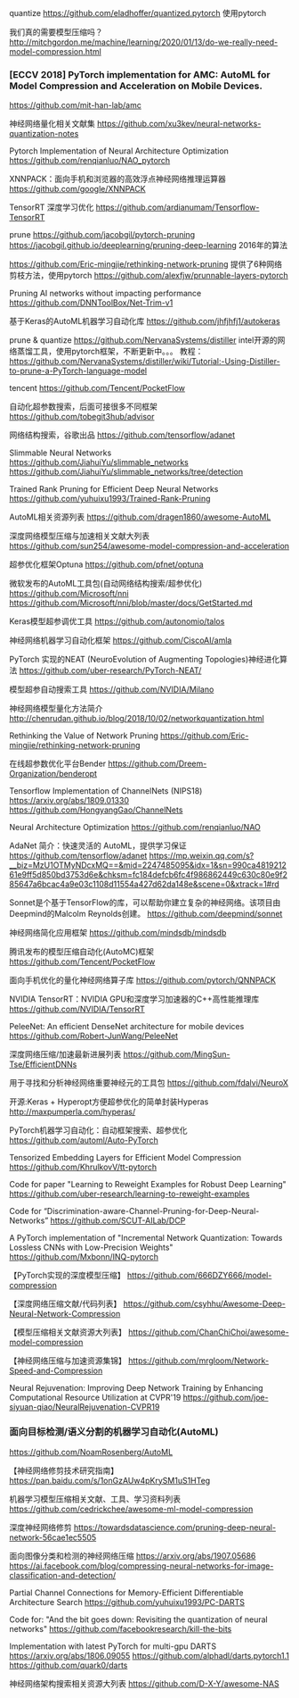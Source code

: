 quantize
https://github.com/eladhoffer/quantized.pytorch
使用pytorch

我们真的需要模型压缩吗？
http://mitchgordon.me/machine/learning/2020/01/13/do-we-really-need-model-compression.html

### [ECCV 2018] PyTorch implementation for AMC: AutoML for Model Compression and Acceleration on Mobile Devices.
https://github.com/mit-han-lab/amc

神经网络量化相关文献集
https://github.com/xu3kev/neural-networks-quantization-notes

Pytorch Implementation of Neural Architecture Optimization
https://github.com/renqianluo/NAO_pytorch

XNNPACK：面向手机和浏览器的高效浮点神经网络推理运算器
https://github.com/google/XNNPACK

TensorRT 深度学习优化
https://github.com/ardianumam/Tensorflow-TensorRT

prune
https://github.com/jacobgil/pytorch-pruning
https://jacobgil.github.io/deeplearning/pruning-deep-learning
2016年的算法

https://github.com/Eric-mingjie/rethinking-network-pruning
提供了6种网络剪枝方法，使用pytorch
https://github.com/alexfjw/prunnable-layers-pytorch

Pruning AI networks without impacting performance
https://github.com/DNNToolBox/Net-Trim-v1

基于Keras的AutoML机器学习自动化库
https://github.com/jhfjhfj1/autokeras

prune & quantize
https://github.com/NervanaSystems/distiller
intel开源的网络蒸馏工具，使用pytorch框架，不断更新中。。。
教程：https://github.com/NervanaSystems/distiller/wiki/Tutorial:-Using-Distiller-to-prune-a-PyTorch-language-model

tencent
https://github.com/Tencent/PocketFlow

自动化超参数搜索，后面可接很多不同框架
https://github.com/tobegit3hub/advisor

网络结构搜索，谷歌出品
https://github.com/tensorflow/adanet

Slimmable Neural Networks
https://github.com/JiahuiYu/slimmable_networks
https://github.com/JiahuiYu/slimmable_networks/tree/detection

Trained Rank Pruning for Efficient Deep Neural Networks
https://github.com/yuhuixu1993/Trained-Rank-Pruning

AutoML相关资源列表
https://github.com/dragen1860/awesome-AutoML

深度网络模型压缩与加速相关文献大列表
https://github.com/sun254/awesome-model-compression-and-acceleration

超参优化框架Optuna
https://github.com/pfnet/optuna

微软发布的AutoML工具包(自动网络结构搜索/超参优化)
https://github.com/Microsoft/nni
https://github.com/Microsoft/nni/blob/master/docs/GetStarted.md

Keras模型超参调优工具
https://github.com/autonomio/talos

神经网络机器学习自动化框架
https://github.com/CiscoAI/amla

PyTorch 实现的NEAT (NeuroEvolution of Augmenting Topologies)神经进化算法
https://github.com/uber-research/PyTorch-NEAT/

模型超参自动搜索工具
https://github.com/NVIDIA/Milano

神经网络模型量化方法简介
http://chenrudan.github.io/blog/2018/10/02/networkquantization.html

Rethinking the Value of Network Pruning
https://github.com/Eric-mingjie/rethinking-network-pruning

在线超参数优化平台Bender
https://github.com/Dreem-Organization/benderopt


Tensorflow Implementation of ChannelNets (NIPS18) https://arxiv.org/abs/1809.01330
https://github.com/HongyangGao/ChannelNets

Neural Architecture Optimization
https://github.com/renqianluo/NAO

AdaNet 简介：快速灵活的 AutoML，提供学习保证
https://github.com/tensorflow/adanet
https://mp.weixin.qq.com/s?__biz=MzU1OTMyNDcxMQ==&mid=2247485095&idx=1&sn=990ca481921261e9ff5d850bd3753d6e&chksm=fc184defcb6fc4f986862449c630c80e9f285647a6bcac4a9e03c1108d11554a427d62da148e&scene=0&xtrack=1#rd

Sonnet是个基于TensorFlow的库，可以帮助你建立复杂的神经网络。该项目由Deepmind的Malcolm Reynolds创建。
https://github.com/deepmind/sonnet

神经网络简化应用框架
https://github.com/mindsdb/mindsdb

腾讯发布的模型压缩自动化(AutoMC)框架
https://github.com/Tencent/PocketFlow

面向手机优化的量化神经网络算子库
https://github.com/pytorch/QNNPACK

NVIDIA TensorRT：NVIDIA GPU和深度学习加速器的C++高性能推理库
https://github.com/NVIDIA/TensorRT

PeleeNet: An efficient DenseNet architecture for mobile devices
https://github.com/Robert-JunWang/PeleeNet

深度网络压缩/加速最新进展列表
https://github.com/MingSun-Tse/EfficientDNNs

用于寻找和分析神经网络重要神经元的工具包
https://github.com/fdalvi/NeuroX

开源:Keras + Hyperopt方便超参优化的简单封装Hyperas
http://maxpumperla.com/hyperas/

PyTorch机器学习自动化：自动框架搜索、超参优化
https://github.com/automl/Auto-PyTorch

Tensorized Embedding Layers for Efficient Model Compression
https://github.com/KhrulkovV/tt-pytorch

Code for paper "Learning to Reweight Examples for Robust Deep Learning"
https://github.com/uber-research/learning-to-reweight-examples

Code for “Discrimination-aware-Channel-Pruning-for-Deep-Neural-Networks”
https://github.com/SCUT-AILab/DCP

A PyTorch implementation of "Incremental Network Quantization: Towards Lossless CNNs with Low-Precision Weights"
https://github.com/Mxbonn/INQ-pytorch

【PyTorch实现的深度模型压缩】
https://github.com/666DZY666/model-compression

【深度网络压缩文献/代码列表】
https://github.com/csyhhu/Awesome-Deep-Neural-Network-Compression

【模型压缩相关文献资源大列表】
https://github.com/ChanChiChoi/awesome-model-compression

【神经网络压缩与加速资源集锦】
https://github.com/mrgloom/Network-Speed-and-Compression

Neural Rejuvenation: Improving Deep Network Training by Enhancing Computational Resource Utilization at CVPR'19
https://github.com/joe-siyuan-qiao/NeuralRejuvenation-CVPR19

### 面向目标检测/语义分割的机器学习自动化(AutoML)
https://github.com/NoamRosenberg/AutoML

【神经网络修剪技术研究指南】
https://pan.baidu.com/s/1onGzAUw4pKrySM1uS1HTeg

机器学习模型压缩相关文献、工具、学习资料列表
https://github.com/cedrickchee/awesome-ml-model-compression

深度神经网络修剪
https://towardsdatascience.com/pruning-deep-neural-network-56cae1ec5505

面向图像分类和检测的神经网络压缩
https://arxiv.org/abs/1907.05686 https://ai.facebook.com/blog/compressing-neural-networks-for-image-classification-and-detection/

Partial Channel Connections for Memory-Efficient Differentiable Architecture Search
https://github.com/yuhuixu1993/PC-DARTS

Code for: "And the bit goes down: Revisiting the quantization of neural networks"
https://github.com/facebookresearch/kill-the-bits

Implementation with latest PyTorch for multi-gpu DARTS https://arxiv.org/abs/1806.09055
https://github.com/alphadl/darts.pytorch1.1 https://github.com/quark0/darts

神经网络架构搜索相关资源大列表
https://github.com/D-X-Y/awesome-NAS